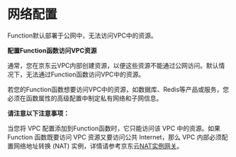 # 网络配置

Function默认部署于公网中，无法访问VPC中的资源。

 
**配置Function函数访问VPC资源**

通常，您在京东云VPC内部创建资源，以便这些资源不能通过公网访问。默认情况下，无法通过Function函数访问VPC中的资源。

若您的Function函数想要访问VPC中的资源，如数据库、Redis等产品或服务，您必须在函数属性的高级配置中制定私有网络和子网信息。

**请注意以下注意事项：**

当您将 VPC 配置添加到Function函数时，它只能访问该 VPC 中的资源。如果Function 函数既要访问 VPC 资源又要访问公共 Internet，那么 VPC 内部必须配置网络地址转换 (NAT) 实例，详情请参考京东云[NAT实例网关](https://docs.jdcloud.com/cn/virtual-private-cloud/nat-instance-gateway)。
